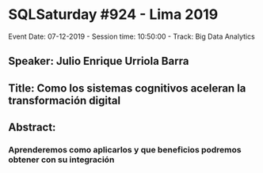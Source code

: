 # SQLSaturday #924 - Lima 2019
Event Date: 07-12-2019 - Session time: 10:50:00 - Track: Big Data  Analytics
## Speaker: Julio Enrique Urriola Barra
## Title: Como los sistemas cognitivos aceleran la transformación digital
## Abstract:
### Aprenderemos como aplicarlos y que beneficios podremos obtener con su integración
